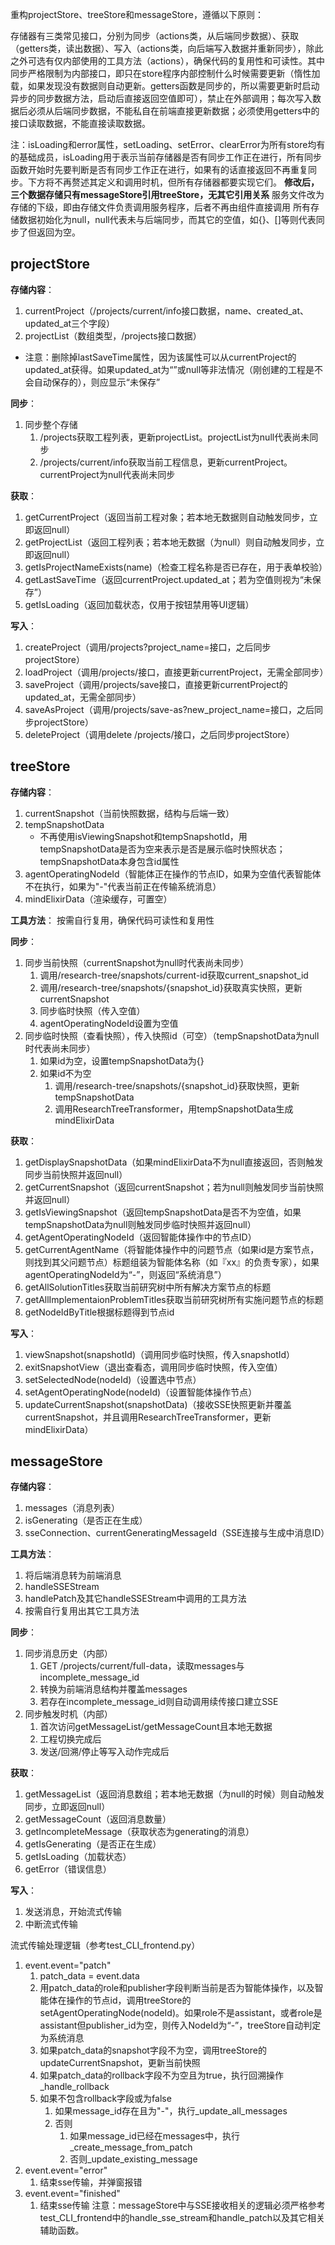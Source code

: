 重构projectStore、treeStore和messageStore，遵循以下原则：

存储器有三类常见接口，分别为同步（actions类，从后端同步数据）、获取（getters类，读出数据）、写入（actions类，向后端写入数据并重新同步），除此之外可选有仅内部使用的工具方法（actions），确保代码的复用性和可读性。其中同步严格限制为内部接口，即只在store程序内部控制什么时候需要更新（惰性加载，如果发现没有数据则自动更新。getters函数是同步的，所以需要更新时启动异步的同步数据方法，启动后直接返回空值即可），禁止在外部调用；每次写入数据后必须从后端同步数据，不能私自在前端直接更新数据；必须使用getters中的接口读取数据，不能直接读取数据。

注：isLoading和error属性，setLoading、setError、clearError为所有store均有的基础成员，isLoading用于表示当前存储器是否有同步工作正在进行，所有同步函数开始时先要判断是否有同步工作正在进行，如果有的话直接返回不再重复同步。下方将不再赘述其定义和调用时机，但所有存储器都要实现它们。
**修改后，三个数据存储只有messageStore引用treeStore，无其它引用关系**
服务文件改为存储的下级，即由存储文件负责调用服务程序，后者不再由组件直接调用
所有存储数据初始化为null，null代表未与后端同步，而其它的空值，如{}、[]等则代表同步了但返回为空。


## projectStore
**存储内容**：
1. currentProject（/projects/current/info接口数据，name、created_at、updated_at三个字段）
2. projectList（数组类型，/projects接口数据）
- 注意：删除掉lastSaveTime属性，因为该属性可以从currentProject的updated_at获得。如果updated_at为“”或null等非法情况（刚创建的工程是不会自动保存的），则应显示“未保存”

**同步**：
1. 同步整个存储
	1. /projects获取工程列表，更新projectList。projectList为null代表尚未同步
	2. /projects/current/info获取当前工程信息，更新currentProject。currentProject为null代表尚未同步

**获取**：
1. getCurrentProject（返回当前工程对象；若本地无数据则自动触发同步，立即返回null）
2. getProjectList（返回工程列表；若本地无数据（为null）则自动触发同步，立即返回null）
3. getIsProjectNameExists(name)（检查工程名称是否已存在，用于表单校验）
4. getLastSaveTime（返回currentProject.updated_at；若为空值则视为“未保存”）
5. getIsLoading（返回加载状态，仅用于按钮禁用等UI逻辑）

**写入**：
1. createProject（调用/projects?project_name=接口，之后同步projectStore）
2. loadProject（调用/projects/接口，直接更新currentProject，无需全部同步）
3. saveProject（调用/projects/save接口，直接更新currentProject的updated_at，无需全部同步）
4. saveAsProject（调用/projects/save-as?new_project_name=接口，之后同步projectStore）
5. deleteProject（调用delete /projects/接口，之后同步projectStore）


## treeStore
**存储内容**：
1. currentSnapshot（当前快照数据，结构与后端一致）
2. tempSnapshotData
	- 不再使用isViewingSnapshot和tempSnapshotId，用tempSnapshotData是否为空来表示是否是展示临时快照状态；tempSnapshotData本身包含id属性
3. agentOperatingNodeId（智能体正在操作的节点ID，如果为空值代表智能体不在执行，如果为"-"代表当前正在传输系统消息）
4. mindElixirData（渲染缓存，可置空）

**工具方法**：
按需自行复用，确保代码可读性和复用性

**同步**：
1. 同步当前快照（currentSnapshot为null时代表尚未同步）
	1. 调用/research-tree/snapshots/current-id获取current_snapshot_id
	2. 调用/research-tree/snapshots/{snapshot_id}获取真实快照，更新currentSnapshot
	3. 同步临时快照（传入空值）
	4. agentOperatingNodeId设置为空值
2. 同步临时快照（查看快照），传入快照id（可空）（tempSnapshotData为null时代表尚未同步）
	1. 如果id为空，设置tempSnapshotData为{}
	2. 如果id不为空
		1. 调用/research-tree/snapshots/{snapshot_id}获取快照，更新tempSnapshotData
		2. 调用ResearchTreeTransformer，用tempSnapshotData生成mindElixirData

**获取**：
1. getDisplaySnapshotData（如果mindElixirData不为null直接返回，否则触发同步当前快照并返回null）
2. getCurrentSnapshot（返回currentSnapshot；若为null则触发同步当前快照并返回null）
3. getIsViewingSnapshot（返回tempSnapshotData是否不为空值，如果tempSnapshotData为null则触发同步临时快照并返回null）
4. getAgentOperatingNodeId（返回智能体操作中的节点ID）
5. getCurrentAgentName（将智能体操作中的问题节点（如果id是方案节点，则找到其父问题节点）标题组装为智能体名称（如『xx』的负责专家），如果agentOperatingNodeId为“-”，则返回“系统消息”）
6. getAllSolutionTitles获取当前研究树中所有解决方案节点的标题
7. getAllImplementaionProblemTitles获取当前研究树所有实施问题节点的标题
8. getNodeIdByTitle根据标题得到节点id

**写入**：
1. viewSnapshot(snapshotId)（调用同步临时快照，传入snapshotId）
2. exitSnapshotView（退出查看态，调用同步临时快照，传入空值）
3. setSelectedNode(nodeId)（设置选中节点）
4. setAgentOperatingNode(nodeId)（设置智能体操作节点）
5. updateCurrentSnapshot(snapshotData)（接收SSE快照更新并覆盖currentSnapshot，并且调用ResearchTreeTransformer，更新mindElixirData）

## messageStore
**存储内容**：
1. messages（消息列表）
2. isGenerating（是否正在生成）
3. sseConnection、currentGeneratingMessageId（SSE连接与生成中消息ID）

**工具方法**：
1. 将后端消息转为前端消息
2. handleSSEStream
3. handlePatch及其它handleSSEStream中调用的工具方法
4. 按需自行复用出其它工具方法

**同步**：
1. 同步消息历史（内部）
	1. GET /projects/current/full-data，读取messages与incomplete_message_id
	2. 转换为前端消息结构并覆盖messages
	3. 若存在incomplete_message_id则自动调用续传接口建立SSE
2. 同步触发时机（内部）
	1. 首次访问getMessageList/getMessageCount且本地无数据
	2. 工程切换完成后
	3. 发送/回溯/停止等写入动作完成后

**获取**：
1. getMessageList（返回消息数组；若本地无数据（为null的时候）则自动触发同步，立即返回null）
2. getMessageCount（返回消息数量）
3. getIncompleteMessage（获取状态为generating的消息）
4. getIsGenerating（是否正在生成）
5. getIsLoading（加载状态）
6. getError（错误信息）

**写入**：
1. 发送消息，开始流式传输
2. 中断流式传输


流式传输处理逻辑（参考test_CLI_frontend.py）
1. event.event="patch"
	1. patch_data = event.data
	2. 用patch_data的role和publisher字段判断当前是否为智能体操作，以及智能体在操作的节点id，调用treeStore的setAgentOperatingNode(nodeId)。如果role不是assistant，或者role是assistant但publisher_id为空，则传入NodeId为“-”，treeStore自动判定为系统消息
	3. 如果patch_data的snapshot字段不为空，调用treeStore的updateCurrentSnapshot，更新当前快照
	4. 如果patch_data的rollback字段不为空且为true，执行回溯操作_handle_rollback
	5. 如果不包含rollback字段或为false
		1. 如果message_id存在且为"-"，执行_update_all_messages
		2. 否则
			1. 如果message_id已经在messages中，执行_create_message_from_patch
			2. 否则_update_existing_message
2. event.event="error"
	1. 结束sse传输，并弹窗报错
3. event.event="finished"
	1. 结束sse传输
注意：messageStore中与SSE接收相关的逻辑必须严格参考test_CLI_frontend中的handle_sse_stream和handle_patch以及其它相关辅助函数。